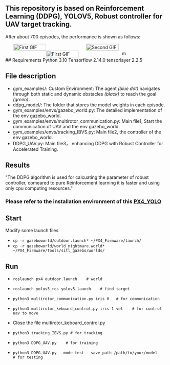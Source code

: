 ## This repository is based on Reinforcement Learning (DDPG), YOLOV5, Robust controller for UAV target tracking.


After about 700 episodes, the performance is shown as follows:

<div style="display: flex; justify-content: center;">
  <img src="Robust_RL_test.gif" alt="First GIF"  width = "45%" height="45%"/>
  <img src="robust_tracker.gif" alt="Second GIF" width=45%" height="45%">
</div>
<div style="display: flex; justify-content: center;">
  <img src="robust_tracker1.gif" alt="First GIF" width="45%" height="45%" style="margin-right: 10px;">m
  <ig src="robust_tracker2.gif" alt="Second GIF" width=45%" height="45%">
</div>
## Requirements
Python 3.10  
Tensorflow 2.14.0  
tensorlayer 2.2.5  

## File description
- gym_examples/: Custom Environment: The agent _(blue dot)_ navigates through both static  and dynamic obstacles _(black)_ to reach the goal _(green)_.
- ddpg_model/: The folder that stores the model weights in each episode.
- gym_examples/envs/gazebo_world.py: The detailed implementation of the env gazebo_world.
- gym_examples/envs/multirotor_communication.py: Main file1, Start the communication of UAV and the env gazebo_world.
- gym_examples/envs/tracking_IBVS.py: Main file2, the controller of the env gazebo_world.
- DDPG_UAV.py: Main file3， enhancing DDPG with Robust Controller for Accelerated Training.

## Results
"The DDPG algorithm is used for calcuating the parameter of robust controller, comeared to pure Reinforcement learning it is faster and using only cpu computing resources."

### **Please refer to the installation environment of this [PX4_YOLO](https://github.com/doggystyle-star/PX4_yolov5)**

## Start
Modify some launch files
* `cp -r gazeboworld/outdoor.launch* ~/PX4_Firmware/launch/ `
* `cp -r gazeboworld/world_nightmare.world* ~/PX4_Firmware/Tools/sitl_gazebo/worlds/ `

## Run
  * `roslaunch px4 outdoor.launch    # world`
  * `roslaunch yolov5_ros yolov5.launch    # find target`
  * `python3 multirotor_communication.py iris 0   # for communication`
  * `python3 multirotor_keboard_control.py iris 1 vel    # for control uav to move`
  
  * Close the file multirotor_keboard_control.py

  * `python3 tracking_IBVS.py # for tracking`  
  * `python3 DDPG_UAV.py    # for training`
  * `python3 DDPG_UAV.py --mode test --save_path /path/to/your/model      # for testing`
